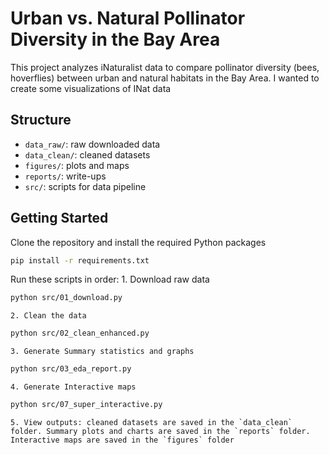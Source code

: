 # Urban vs. Natural Pollinator Diversity in the Bay Area

This project analyzes iNaturalist data to compare pollinator diversity (bees, hoverflies) between urban and natural habitats in the Bay Area. I wanted to create some visualizations of INat data 

## Structure
- `data_raw/`: raw downloaded data
- `data_clean/`: cleaned datasets
- `figures/`: plots and maps
- `reports/`: write-ups
- `src/`: scripts for data pipeline

## Getting Started
Clone the repository and install the required Python packages
```bash
pip install -r requirements.txt
```
Run these scripts in order: 
    1. Download raw data 
```bash
python src/01_download.py
```

    2. Clean the data 
```bash
python src/02_clean_enhanced.py
```

    3. Generate Summary statistics and graphs
```bash
python src/03_eda_report.py
```

    4. Generate Interactive maps
```bash
python src/07_super_interactive.py
```

    5. View outputs: cleaned datasets are saved in the `data_clean` folder. Summary plots and charts are saved in the `reports` folder. Interactive maps are saved in the `figures` folder